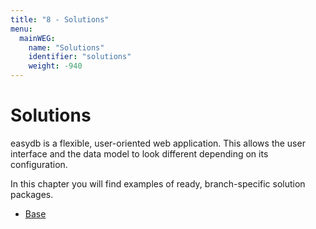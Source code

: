```yaml
---
title: "8 - Solutions"
menu:
  mainWEG:
    name: "Solutions"
    identifier: "solutions"
    weight: -940
---
```

# Solutions

easydb is a flexible, user-oriented web application. This allows the user interface and the data model to look different depending on its configuration.

In this chapter you will find examples of ready, branch-specific solution packages.

* [Base](base)
